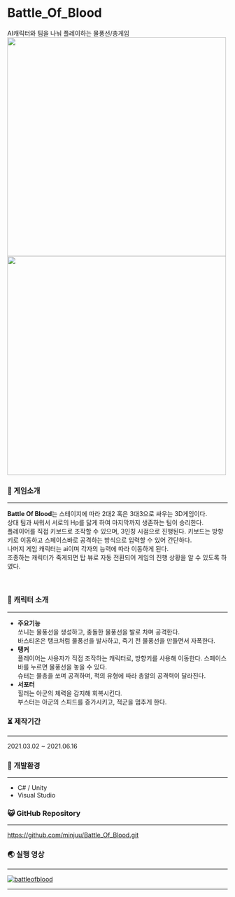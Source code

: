 # Battle_Of_Blood
AI캐릭터와 팀을 나눠 플레이하는 물풍선/총게임
<img src="https://user-images.githubusercontent.com/57933061/125446549-0cf67e87-7e2d-4e9b-a967-caed12aa2bb3.png" width="500" align = "center">
<img src="https://user-images.githubusercontent.com/57933061/125446542-d9519f16-d8bb-4526-90c8-814c750b693d.png" width="500" align = "center">

### 📄 게임소개

------



**Battle Of Blood**는 스테이지에 따라 2대2 혹은 3대3으로 싸우는 3D게임이다.<br>
상대 팀과 싸워서 서로의 Hp를 닳게 하여 마지막까지 생존하는 팀이 승리한다.<br>
플레이어를 직접 키보드로 조작할 수 있으며, 3인칭 시점으로 진행된다. 키보드는 방향키로 이동하고 스페이스바로 공격하는 방식으로 입력할 수 있어 간단하다.<br>
나머지 게임 캐릭터는 ai이며 각자의 능력에 따라 이동하게 된다. <br>
조종하는 캐릭터가 죽게되면 탑 뷰로 자동 전환되어 게임의 진행 상황을 알 수 있도록 하였다. <br>


<br>


### 🌷 캐릭터 소개

------

- **주요기능**<br>쏘니는 물풍선을 생성하고, 충돌한 물풍선을 발로 차며 공격한다.<br>
바스티온은 탱크처럼 물풍선을 발사하고, 죽기 전 물풍선을 만들면서 자폭한다.<br>
- **탱커**<br>플레이어는 사용자가 직접 조작하는 캐릭터로, 방향키를 사용해 이동한다. 스페이스 바를 누르면 물풍선을 놓을 수 있다.
<br>슈터는 물총을 쏘며 공격하며, 적의 유형에 따라 총알의 공격력이 달라진다.<br>
- **서포터**<br>힐러는 아군의 체력을 감지해 회복시킨다.<br>
부스터는 아군의 스피드를 증가시키고, 적군을 멈추게 한다.<br>


### ⏳ 제작기간

------

2021.03.02 ~ 2021.06.16




### 💫 개발환경

------

- C# / Unity
- Visual Studio



### 😺 GitHub Repository

------

https://github.com/minjuu/Battle_Of_Blood.git


### 🌏 실행 영상

------
[![battleofblood](http://img.youtube.com/vi/s6Ne16LMJpI/0.jpg)](https://www.youtube.com/watch?v=s6Ne16LMJpI) 

------


